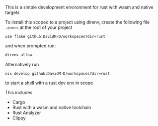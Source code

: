 This is a simple development environment for rust with wasm and native targets

To install this scoped to a project using direnv, create the following file `.envrc` at the root of your project

```
use flake github:DavidM-D/workspaces?dir=rust

```
and when prompted run:
```bash
direnv allow
```

Alternatively run
```
nix develop github:DavidM-D/workspaces?dir=rust
```

to start a shell with a rust dev env in scope

This includes
- Cargo
- Rust with a wasm and native toolchain
- Rust Analyzer
- Clippy
